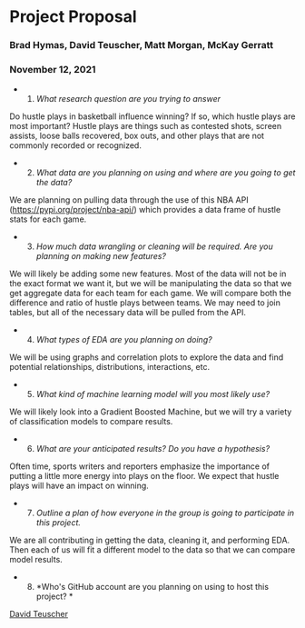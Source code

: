 # Project Proposal
### Brad Hymas, David Teuscher, Matt Morgan, McKay Gerratt
### November 12, 2021

- 1.  *What research question are you trying to answer*

Do hustle plays in basketball influence winning? If so, which hustle plays are most important? Hustle plays are things such as contested shots, screen assists, loose balls recovered, box outs, and other plays that are not commonly recorded or recognized.

- 2.  *What data are you planning on using and where are you going to get the data?*

We are planning on pulling data through the use of this NBA API (https://pypi.org/project/nba-api/) which provides a data frame of hustle stats for each game.

- 3.  *How much data wrangling or cleaning will be required.  Are you planning on making new features?*

We will likely be adding some new features. Most of the data will not be in the exact format we want it, but we will be manipulating the data so that we get aggregate data for each team for each game. We will compare both the difference and ratio of hustle plays between teams. We may need to join tables, but all of the necessary data will be pulled from the API.

- 4.  *What types of EDA are you planning on doing?*

We will be using graphs and correlation plots to explore the data and find potential relationships, distributions, interactions, etc.

- 5.  *What kind of machine learning model will you most likely use?*

We will likely look into a Gradient Boosted Machine, but we will try a variety of classification models to compare results. 

- 6.  *What are your anticipated results?  Do you have a hypothesis?*

Often time, sports writers and reporters emphasize the importance of putting a little more energy into plays on the floor. We expect that hustle plays will have an impact on winning.

- 7.  *Outline a plan of how everyone in the group is going to participate in this project.*

We are all contributing in getting the data, cleaning it, and performing EDA. Then each of us will fit a different model to the data so that we can compare model results.

- 8.  *Who's GitHub account are you planning on using to host this project? *

[David Teuscher](https://github.com/dteuscher1)


